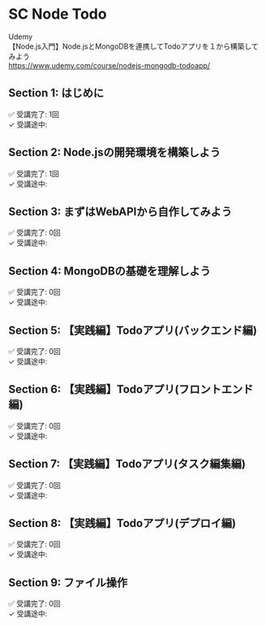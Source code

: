 # SC Node Todo

Udemy  
【Node.js入門】Node.jsとMongoDBを連携してTodoアプリを１から構築してみよう  
https://www.udemy.com/course/nodejs-mongodb-todoapp/  


## Section 1: はじめに

✅ 受講完了: 1回  
✓ 受講途中:  


## Section 2: Node.jsの開発環境を構築しよう

✅ 受講完了: 1回  
✓ 受講途中:  


## Section 3: まずはWebAPIから自作してみよう

✅ 受講完了: 0回  
✓ 受講途中:  


## Section 4: MongoDBの基礎を理解しよう

✅ 受講完了: 0回  
✓ 受講途中:  


## Section 5: 【実践編】Todoアプリ(バックエンド編)

✅ 受講完了: 0回  
✓ 受講途中:  


## Section 6: 【実践編】Todoアプリ(フロントエンド編)

✅ 受講完了: 0回  
✓ 受講途中:  


## Section 7: 【実践編】Todoアプリ(タスク編集編)

✅ 受講完了: 0回  
✓ 受講途中:  


## Section 8: 【実践編】Todoアプリ(デプロイ編)

✅ 受講完了: 0回  
✓ 受講途中:  


## Section 9: ファイル操作

✅ 受講完了: 0回  
✓ 受講途中:  

